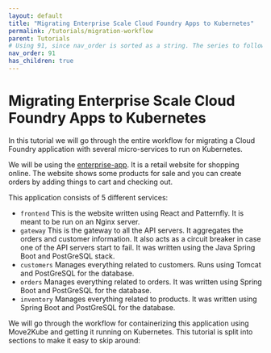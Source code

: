 ```yaml
---
layout: default
title: "Migrating Enterprise Scale Cloud Foundry Apps to Kubernetes"
permalink: /tutorials/migration-workflow
parent: Tutorials
# Using 91, since nav_order is sorted as a string. The series to follow is 1..9, 91..99,991..999,..
nav_order: 91
has_children: true
---
```


# Migrating Enterprise Scale Cloud Foundry Apps to Kubernetes

In this tutorial we will go through the entire workflow for migrating a Cloud Foundry application with several micro-services to run on Kubernetes.

We will be using the [enterprise-app](https://github.com/konveyor/move2kube-demos/tree/main/samples/enterprise-app).
It is a retail website for shopping online. The website shows some products for sale and you can create orders by adding things to cart and checking out.

This application consists of 5 different services:
- `frontend` This is the website written using React and Patternfly. It is meant to be run on an Nginx server.
- `gateway` This is the gateway to all the API servers. It aggregates the orders and customer information. It also acts as a circuit breaker in case one of the API servers start to fail. It was written using the Java Spring Boot and PostGreSQL stack.
- `customers` Manages everything related to customers. Runs using Tomcat and PostGreSQL for the database.
- `orders` Manages everything related to orders. It was written using Spring Boot and PostGreSQL for the database.
- `inventory` Manages everything related to products. It was written using Spring Boot and PostGreSQL for the database.

We will go through the workflow for containerizing this application using Move2Kube and getting it running on Kubernetes.
This tutorial is split into sections to make it easy to skip around:

